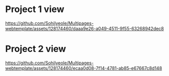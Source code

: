 # Project 1 view
https://github.com/Sohilyeole/Multipages-webtemplate/assets/128174460/daaa9e26-a049-4511-9f55-63268942dec8

# Project 2 view

https://github.com/Sohilyeole/Multipages-webtemplate/assets/128174460/ecaa0d08-7f14-4781-ab85-e67667c8d148
